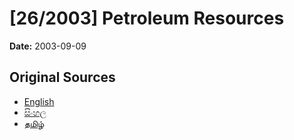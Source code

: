 # [26/2003] Petroleum Resources

**Date:** 2003-09-09

## Original Sources

- [English](https://documents.gov.lk/view/acts/2003/9/26-2003_E.pdf)
- [සිංහල](https://documents.gov.lk/view/acts/2003/9/26-2003_S.pdf)
- [தமிழ்](https://documents.gov.lk/view/acts/2003/9/26-2003_T.pdf)

